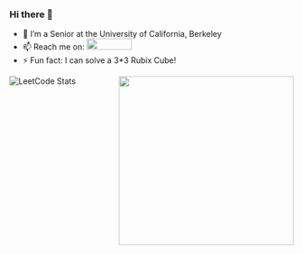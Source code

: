 ### Hi there 👋
- 🔭 I’m a Senior at the University of California, Berkeley
- 📫 Reach me on: <a href="https://www.linkedin.com/in/amit-bhandal/"> <img src = "https://img.shields.io/badge/LinkedIn-0077B5?style=for-the-badge&logo=linkedin&logoColor=white" width='80px' height='20px'/> </a>
- ⚡ Fun fact: I can solve a 3*3 Rubix Cube!

![LeetCode Stats](https://leetcode.card.workers.dev/welcomecurry?theme=auto&font=baloo&extension=null) <img src='https://api.harmonograph.art/3DFCB3/1C65F8FF/1.5' width='310px' height='300px' align='right' float='right'> 
<!-- <img src='https://api.harmonograph.art/3DFCB3/1C65F8FF/1.5' width='420px' height='400px' align='right' float='right'> 
 -->
<!---
[![Top Langs](https://github-readme-stats.vercel.app/api/top-langs/?username=welcomecurry)](https://github.com/welcomecurry/github-readme-stats)
--->
